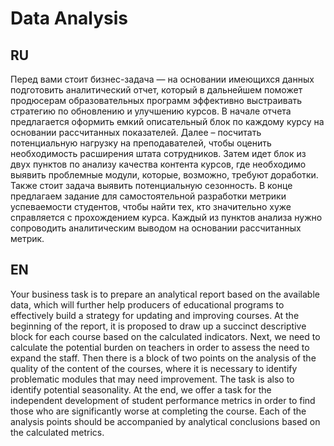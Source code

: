 # Data Analysis
## RU
Перед вами стоит бизнес-задача — на основании имеющихся данных подготовить аналитический отчет, который в дальнейшем поможет продюсерам образовательных программ эффективно выстраивать стратегию по обновлению и улучшению курсов. В начале отчета предлагается оформить емкий описательный блок по каждому курсу на основании рассчитанных показателей. Далее – посчитать потенциальную нагрузку на преподавателей, чтобы оценить необходимость расширения штата сотрудников. Затем идет блок из двух пунктов по анализу качества контента курсов, где необходимо выявить проблемные модули, которые, возможно, требуют доработки. Также стоит задача выявить потенциальную сезонность. В конце предлагаем задание для самостоятельной разработки метрики успеваемости студентов, чтобы найти тех, кто значительно хуже справляется с прохождением курса. Каждый из пунктов анализа нужно сопроводить аналитическим выводом на основании рассчитанных метрик.

## EN
Your business task is to prepare an analytical report based on the available data, which will further help producers of educational programs to effectively build a strategy for updating and improving courses. At the beginning of the report, it is proposed to draw up a succinct descriptive block for each course based on the calculated indicators. Next, we need to calculate the potential burden on teachers in order to assess the need to expand the staff. Then there is a block of two points on the analysis of the quality of the content of the courses, where it is necessary to identify problematic modules that may need improvement. The task is also to identify potential seasonality. At the end, we offer a task for the independent development of student performance metrics in order to find those who are significantly worse at completing the course. Each of the analysis points should be accompanied by analytical conclusions based on the calculated metrics.
